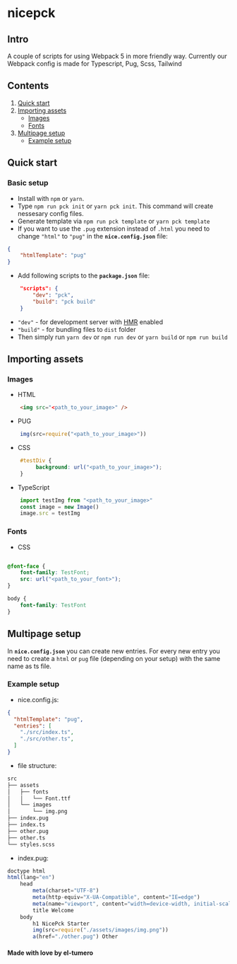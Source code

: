 # nicepck

## Intro

A couple of scripts for using Webpack 5 in more friendly way.
Currently our Webpack config is made for Typescript, Pug, Scss, Tailwind

## Contents

1. [Quick start](#quick-start)
2. [Importing assets](#importing-assets)
    * [Images](#images)
    * [Fonts](#fonts)
3. [Multipage setup](#multipage-setup)
    * [Example setup](#example-setup)

<a href="#quick-start"></a>

## Quick start

### Basic setup

* Install with `npm` or `yarn`.
* Type `npm run pck init` or `yarn pck init`. This command will create nessesary config files.
* Generate template via `npm run pck template` or `yarn pck template`
* If you want to use the `.pug` extension instead of `.html` you need to change `"html"` to `"pug"` in the **`nice.config.json`** file:

```json
{
    "htmlTemplate": "pug"
}
```

* Add following scripts to the **`package.json`** file:

```json
    "scripts": {
        "dev": "pck",
        "build": "pck build"
    }
```

* `"dev"` - for development server with [HMR](https://webpack.js.org/concepts/hot-module-replacement/) enabled
* `"build"` - for bundling files to `dist` folder
* Then simply run `yarn dev` or `npm run dev` or `yarn build` or `npm run build`

<a href="#importing-assets"></a>

## Importing assets

<a href="#images"></a>

### Images

* HTML

```html
    <img src="<path_to_your_image>" />
```

* PUG

```js
    img(src=require("<path_to_your_image>"))
```

* CSS

```css
    #testDiv {
         background: url("<path_to_your_image>");
    }
```

* TypeScript

```ts
    import testImg from "<path_to_your_image>"
    const image = new Image()
    image.src = testImg
```
<a href="#fonts"></a>

### Fonts

* CSS

```css

@font-face {
    font-family: TestFont;
    src: url("<path_to_your_font>");
}

body {
    font-family: TestFont
}

```

<a href="#multipage-setup"></a>

## Multipage setup

In **`nice.config.json`** you can create new entries. For every new entry you need to create a `html` or `pug` file (depending on your setup) with the same name as ts file.

<a href="#example-setup"></a>

### Example setup

* nice.config.js:

```json
{
  "htmlTemplate": "pug",
  "entries": [
    "./src/index.ts",
    "./src/other.ts",
  ]
}
```

* file structure:

```bash
src
├── assets
│   ├── fonts
│   │   └── Font.ttf
│   └── images
│       └── img.png
├── index.pug
├── index.ts
├── other.pug
├── other.ts
└── styles.scss
```

* index.pug:

```js
doctype html
html(lang="en")
    head
        meta(charset="UTF-8")
        meta(http-equiv="X-UA-Compatible", content="IE=edge")
        meta(name="viewport", content="width=device-width, initial-scale=1.0")
        title Welcome
    body 
        h1 NicePck Starter
        img(src=require("./assets/images/img.png"))
        a(href="./other.pug") Other
```

#### Made with love by el-tumero